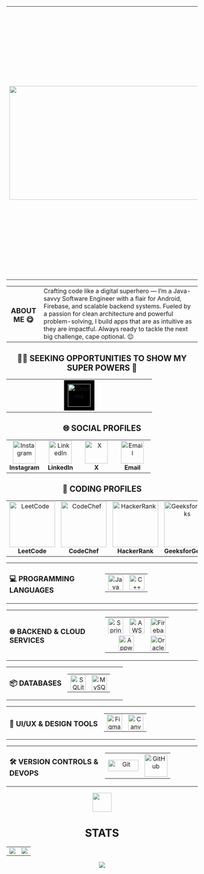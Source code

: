<table>
  <tr>
     <td>
      <img height="300" width="750" src="https://www.pngarts.com/files/3/Spider-Man-Cartoon-PNG-Download-Image-379x279.png"/>
    </td>
    <td>
      <h1>😎 Hey, Awesome People! 👋 Welcome to My Science Fictional World! 👽</h1>
      🚀 Passionate : SOFTWARE DEVELOPER and TECH EXPLORER 
      <br/><br/>
      🔥 JAVA & ANDROID ENTHUSIAST
      <br/><br/>
      😁 Fascinated Sci - Fi Creation Lover
      <br/><br/>
      💡 Always learning and building cool projects with the help of my Super Powers 🫣
    </td>
  </tr>
</table>

<table>
 <tr>
     <td>
<h3 align="center">ABOUT ME 😋</h3>
       </td>
    <td>
Crafting code like a digital superhero — I’m a Java-savvy Software Engineer with a flair for Android, Firebase, and scalable backend systems. Fueled by a passion for clean architecture and powerful problem-solving, I build apps that are as intuitive as they are impactful. Always ready to tackle the next big challenge, cape optional. 😌
</td>
  </tr>
  </table>

<div align="center">
  <h2>👨‍🎓 SEEKING OPPORTUNITIES TO SHOW MY SUPER POWERS 🦸</h2>

  <table width="80%">
  <tr>
    <td align="center" width="25%">
      <a href="https://drive.google.com/file/d/1UVrYxb4QUUJnzURo7QgsBA2jrWZsNfjz/view?usp=sharing" target="_blank">
        <div style="background: black; display: inline-block; padding: 10px;">
  <img src="https://soldieron.org.au/wp-content/uploads/2024/07/Resume-icon_transparent-background-1024x1024.png" 
       alt="Resume" width="60" 
       style="mix-blend-mode: difference;">
</div>

</table>
</div>

<div align="center">
<h2>🌐 SOCIAL PROFILES</h2>
  
<table width="80%">
  <tr>
    <td align="center" width="25%">
      <a href="https://instagram.com/codewithdivyansh" target="_blank">
        <img src="https://clipartcraft.com/images/instagram-logo-png-transparent-background-svg-4.png" alt="Instagram" width="60"/>
      </a>
      <br/><b>Instagram</b>
    </td>
    <td align="center" width="25%">
      <a href="https://linkedin.com/in/divyansh-tiwari-100299288" target="_blank">
        <img src="https://static.vecteezy.com/system/resources/previews/022/498/377/original/3d-linkedin-logo-icon-isolated-on-transparent-background-free-png.png" alt="LinkedIn" width="60"/>
      </a>
      <br/><b>LinkedIn</b>
    </td>
    <td align="center" width="25%">
      <a href="https://x.com/codedivyansh" target="_blank">
        <img src="https://static.vecteezy.com/system/resources/previews/034/800/659/original/x-new-twitter-logo-free-png.png" alt="X" width="60"/>
      </a>
      <br/><b>X</b>
    </td>
    <td align="center" width="25%">
      <a href="mailto:iamdivyanshtiwari@gmail.com" target="_blank">
        <img src="https://clipartcraft.com/images/gmail-logo-circle.png" alt="Email" width="60"/>
      </a>
      <br/><b>Email</b>
    </td>
  </tr>
</table>
</div>

<div align="center">
<h2> 🚀 CODING PROFILES </h2>
  
<table width="100%">
  <tr>
    <td align="center" width="25%">
      <a href="https://leetcode.com/u/DivyanshTiwariOfficial/" target="_blank">
        <img src="https://upload.wikimedia.org/wikipedia/commons/1/19/LeetCode_logo_black.png" alt="LeetCode" width="120"/>
      </a>
      <br/><b>LeetCode</b>
    </td>
    <td align="center" width="25%">
      <a href="https://www.codechef.com/users/codexdev" target="_blank">
        <img src="https://s3.amazonaws.com/discourseproduction/original/1X/ba28115bd3d5badf6cce0eb175d5875dadee3b12.png" alt="CodeChef" width="120"/>
      </a>
      <br/><b>CodeChef</b>
    </td>
    <td align="center" width="25%">
      <a href="https://www.hackerrank.com/profile/iamdivyanshtiwa1" target="_blank">
        <img src="https://upload.wikimedia.org/wikipedia/commons/6/65/HackerRank_logo.png" alt="HackerRank" width="120"/>
      </a>
      <br/><b>HackerRank</b>
    </td>
    <td align="center" width="25%">
      <a href="https://www.geeksforgeeks.org/user/codewithdivyansh/" target="_blank">
        <img src="https://upload.wikimedia.org/wikipedia/commons/4/43/GeeksforGeeks.svg" alt="GeeksforGeeks" width="120"/>
      </a>
      <br/><b>GeeksforGeeks</b>
    </td>
  </tr>
</table>

</div>

<div align="center">

<!-- Programming Languages -->
<table width="100%">
  <tr>
    <td align="left" width="50%">
      <h3>💻 PROGRAMMING LANGUAGES</h3>
    </td>
    <td align="right" width="50%">
      <table>
        <tr>
          <td align="center">
            <img src="https://th.bing.com/th/id/R.a0fc95545bb93ab7f78ac1dda8e824a4?rik=9WiqGMwKGNEY0A&riu=http%3a%2f%2fpluspng.com%2fimg-png%2fjava-png-java-icon-png-500.png&ehk=xQg7keVeqckEI%2b%2bNyLS6CQoYhDBO4i5yO91hAlCZDa4%3d&risl=&pid=ImgRaw&r=0&sres=1&sresct=1" width="40" height="40" alt="Java"/>
          </td>
          <td align="center">
            <img src="https://th.bing.com/th/id/R.e7971315bca34b16fef72408f4a96519?rik=OGtImcxLQgIWcQ&pid=ImgRaw&r=0" width="40" height="40" alt="C++"/>
          </td>
        </tr>
      </table>
    </td>
  </tr>
</table>

<!-- Backend & Cloud Services -->
<table width="100%">
  <tr>
    <td align="left" width="50%">
      <h3>🌐 BACKEND & CLOUD SERVICES</h3>
    </td>
    <td align="right" width="50%">
      <table>
        <tr>
          <td align="center">
            <img src="https://play-lh.googleusercontent.com/K9Jf-N8RWHDw2IZSY_vjSfIVm2X6jGN9riRIAK9nl_BgJxpYK2VQWQl-yPlCtBUTNasw" width="40" height="40" alt="Spring"/>
          </td>
          <td align="center">
            <img src="https://cdn3d.iconscout.com/3d/free/thumb/free-amazon-web-services-3d-icon-download-in-png-blend-fbx-gltf-file-formats--logo-service-brand-pack-logos-icons-6507782.png" width="40" height="40" alt="AWS"/>
          </td>
          <td align="center">
            <img src="https://www.svgrepo.com/show/353735/firebase.svg" width="40" height="40" alt="Firebase"/>
          </td>
        </tr>
        <tr>
          <td align="center" colspan="2">
            <img src="https://miro.medium.com/v2/resize:fit:374/1*pVQbzIYpH2aA2tpQAKQgKA.png" width="40" height="40" alt="Appwrite"/>
          </td>
          <td align="center">
            <img src="https://www.pngmart.com/files/23/Oracle-Logo-PNG-Image.png" width="40" height="40" alt="Oracle"/>
          </td>
        </tr>
      </table>
    </td>
  </tr>
</table>

<!-- Databases -->
<table width="100%">
  <tr>
    <td align="left" width="50%">
      <h3>📦 DATABASES</h3>
    </td>
    <td align="right" width="50%">
      <table>
        <tr>
          <td align="center">
            <img src="https://cdn.letsremotify.com/Mobile+App+dev/Technology+Stacks/Database/SQlite.png" width="40" height="40" alt="SQLite"/>
          </td>
          <td align="center">
            <img src="https://cdn.jsdelivr.net/gh/devicons/devicon/icons/mysql/mysql-original.svg" width="40" height="40" alt="MySQL"/>
          </td>
        </tr>
      </table>
    </td>
  </tr>
</table>

<!-- UI/UX & Design -->
<table width="100%">
  <tr>
    <td align="left" width="50%">
      <h3>🎨 UI/UX & DESIGN TOOLS</h3>
    </td>
    <td align="right" width="50%">
      <table>
        <tr>
          <td align="center">
            <img src="https://static.vecteezy.com/system/resources/previews/032/050/116/original/figma-3d-icon-free-png.png" width="40" height="40" alt="Figma"/>
          </td>
          <td align="center">
            <img src="https://static.vecteezy.com/system/resources/previews/047/657/562/non_2x/canva-3d-icon-free-png.png" width="40" height="40" alt="Canva"/>
          </td>
        </tr>
      </table>
    </td>
  </tr>
</table>

<!-- Version Control & DevOps -->
<table width="100%">
  <tr>
    <td align="left" width="50%">
      <h3>🛠️ VERSION CONTROLS & DEVOPS</h3>
    </td>
    <td align="right" width="50%">
      <table>
        <tr>
          <td align="center">
            <img src="https://creazilla-store.fra1.digitaloceanspaces.com/icons/3253809/git-icon-md.png" width="80" height="30" alt="Git"/>
          </td>
          <td align="center">
            <img src="https://static.vecteezy.com/system/resources/previews/046/437/248/original/github-logo-transparent-background-free-png.png" width="60" height="60" alt="GitHub"/>
          </td>
        </tr>
      </table>
    </td>
  </tr>
</table>

</div>


</div>

<div align="center">

<p><img height="50" width="50" align="center" src="https://pngimg.com/uploads/github/github_PNG72.png"/> <h1>STATS</h1></p>

<table>
  <tr>
    <td align="center">
      <img src="https://github-readme-stats.vercel.app/api?username=DivyanshMusicOfficial&theme=dark&hide_border=true&include_all_commits=true&count_private=false" />
    </td>
    <td align="center">
      <img src="https://nirzak-streak-stats.vercel.app/?user=DivyanshMusicOfficial&theme=dark&hide_border=true" />
    </td>
  </tr>
</table>

</div>

<div align="center">

![](https://github-profile-trophy.vercel.app/?username=DivyanshMusicOfficial&theme=apprentice&no-frame=false&no-bg=true&margin-w=4)

<!-- Proudly created with GPRM ( https://gprm.itsvg.in ) -->
